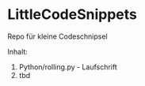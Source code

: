 # LittleCodeSnippets
Repo für kleine Codeschnipsel

Inhalt:

1. Python/rolling.py - Laufschrift
2. tbd
